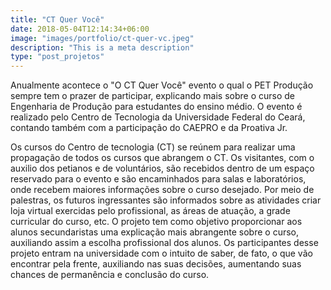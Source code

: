 ```yaml
---
title: "CT Quer Você"
date: 2018-05-04T12:14:34+06:00
image: "images/portfolio/ct-quer-vc.jpeg"
description: "This is a meta description"
type: "post_projetos"
---
```


Anualmente acontece o "O CT Quer Você" evento o qual o PET Produção sempre tem o prazer de participar, explicando mais sobre o curso de Engenharia de Produção para estudantes do ensino médio. O evento é realizado pelo Centro de Tecnologia da Universidade Federal do Ceará, contando também com a participação do CAEPRO e da Proativa Jr.

Os cursos do Centro de tecnologia (CT) se reúnem para realizar uma propagação de todos os cursos que abrangem o CT. Os visitantes, com o auxilio dos petianos e de voluntários, são recebidos dentro de um espaço reservado para o evento e são encaminhados para salas e laboratórios, onde recebem maiores informações sobre o curso desejado. Por meio de palestras, os futuros ingressantes são informados sobre as atividades criar loja virtual exercidas pelo profissional, as áreas de atuação, a grade curricular do curso, etc. O projeto tem como objetivo proporcionar aos alunos secundaristas uma explicação mais abrangente sobre o curso, auxiliando assim a escolha profissional dos alunos. Os participantes desse projeto entram na universidade com o intuito de saber, de fato, o que vão encontrar pela frente, auxiliando nas suas decisões, aumentando suas chances de permanência e conclusão do curso.

